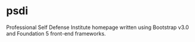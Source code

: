 # psdi
Professional Self Defense Institute homepage written using Bootstrap v3.0 and Foundation 5 front-end frameworks.
